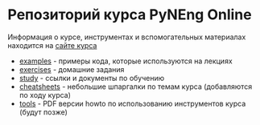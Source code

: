 # Репозиторий курса PyNEng Online

Информация о курсе, инструментах и вспомогательных материалах находится на [сайте курса](https://pyneng.github.io/)


* [examples](https://github.com/pyneng/pyneng-online-jun-jul-2017/tree/master/examples) - примеры кода, которые используются на лекциях
* [exercises](https://github.com/pyneng/pyneng-online-jun-jul-2017/tree/master/exercises) - домашние задания
* [study](https://github.com/pyneng/pyneng-online-jun-jul-2017/tree/master/study) - ссылки и документы по обучению
* [cheatsheets](https://github.com/pyneng/pyneng-online-jun-jul-2017/tree/master/cheatsheets) - небольшие шпаргалки по темам курса (добавляются по ходу курса)
* [tools](https://github.com/pyneng/pyneng-online-jun-jul-2017/tree/master/tools) - PDF версии howto по использованию инструментов курса (будут позже)

